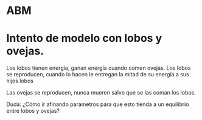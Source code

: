 # ABM
# Intento de modelo con lobos y ovejas. 

Los lobos tienen energía, ganan energía cuando comen ovejas. 
Los lobos se reproducen, cuando lo hacen le entregan la mitad de su energía a sus hijos lobos

Las ovejas se reproducen, nunca mueren salvo que se las coman los lobos.

Duda: ¿Cómo ir afinando parámetros para que esto tienda a un equilibrio entre lobos y ovejas?
